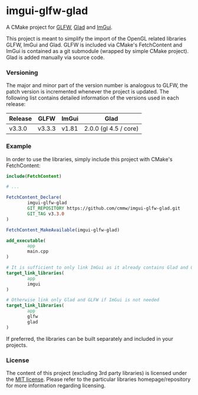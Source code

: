 # imgui-glfw-glad

A CMake project for [GLFW](https://github.com/glfw/glfw), [Glad](https://gen.glad.sh/) and [ImGui](https://github.com/ocornut/imgui).

This project is meant to simplify the import of the OpenGL related libraries GLFW, ImGui and Glad. GLFW is included via CMake's FetchContent and ImGui is contained as a git submodule (wrapped by simple CMake project). Glad is added manually via source code.

### Versioning

The major and minor part of the version number is analogous to GLFW, the patch version is incremented whenever the project is updated. The following list contains detailed information of the versions used in each release:

| Release   | GLFW      | ImGui     | Glad                  |
|   ---     |   ---     |   ---     |   ---                 |
| v3.3.0    | v3.3.3    | v1.81     | 2.0.0 (gl 4.5 / core) |

### Example

In order to use the libraries, simply include this project with CMake's FetchContent:

```cmake
include(FetchContent)

# ...

FetchContent_Declare(
        imgui-glfw-glad
        GIT_REPOSITORY https://github.com/cmmw/imgui-glfw-glad.git
        GIT_TAG v3.3.0
)

FetchContent_MakeAvailable(imgui-glfw-glad)

add_executable(
        app
        main.cpp
)

# It is sufficient to only link ImGui as it already contains Glad and GLFW
target_link_libraries(
        app
        imgui
)

# Otherwise link only Glad and GLFW if ImGui is not needed
target_link_libraries(
        app
        glfw
        glad
)

```

If preferred, the libraries can be built separately and included in your projects.

### License

The content of this project (excluding 3rd party libraries) is licensed under the [MIT license](https://github.com/cmmw/imgui-glfw-glad/blob/master/LICENSE.md). Please refer to the particular libraries homepage/repository for more information regarding licensing.